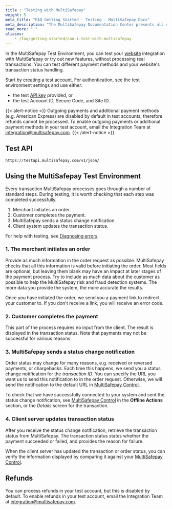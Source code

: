 ```yaml
---
title : "Testing with MultiSafepay"
weight: 5
meta_title: "FAQ Getting Started - Testing - MultiSafepay Docs"
meta_description: "The MultiSafepay Documentation Center presents all relevant information about our Plugins and API. You can also find support pages for payment methods, tools and general questions as well as the contact details of our Support and Integration Teams."
read_more: "."
aliases:
    - /faq/getting-started/can-i-test-with-multisafepay
---
```

In the MultiSafepay Test Environment, you can test your [website](/faq/general/glossary/#website) integration with MultiSafepay or try out new features, without processing real transactions. You can test different payment methods and your website's transaction status handling.

Start by [creating a test account](https://testmerchant.multisafepay.com/signup). For authentication, see the test environment settings and use either:
* the test [API key](/faq/general/glossary/#api-key) provided, or 
* the test Account ID, Secure Code, and Site ID.

{{< alert-notice >}} Outgoing payments and additional payment methods (e.g. American Express) are disabled by default in test accounts, therefore refunds cannot be processed. To enable outgoing payments or additional payment methods in your test account, email the Integration Team at <integration@multisafepay.com>.
{{< /alert-notice >}} 

## Test API

`https://testapi.multisafepay.com/v1/json/`

Using the MultiSafepay Test Environment
----------

Every transaction MultiSafepay processes goes through a number of standard steps. During testing, it is worth checking that each step was completed successfully.

1.  Merchant initiates an order.
2.  Customer completes the payment.
3.  MultiSafepay sends a status change notification.
4.  Client system updates the transaction status.

For help with testing, see [Diagnosing errors](/faq/errors-explained/diagnosing-errors).

### 1. The merchant initiates an order

Provide as much information in the order request as possible. MultiSafepay checks that all this information is valid before initiating the order. Most fields are optional, but leaving them blank may have an impact at later stages of the payment process. Try to include as much data about the customer as possible to help the MultiSafepay risk and fraud detection systems. The more data you provide the system, the more accurate the results.

Once you have initiated the order, we send you a payment link to redirect your customer to. If you don't receive a link, you will receive an error code.

### 2. Customer completes the payment

This part of the process requires no input from the client. The result is displayed in the transaction status. Note that payments may not be successful for various reasons.

### 3. MultiSafepay sends a status change notification

Order status may change for many reasons, e.g. received or reversed payments, or chargebacks. Each time this happens, we send you a status change notification for the _transaction ID_. You can specify the URL you want us to send this notification to in the order request. Otherwise, we will send the notification to the default URL in [MultiSafepay Control](https://merchant.multisafepay.com).

To check that we have successfully connected to your system and sent the status change notification, see [MultiSafepay Control](https://merchant.multisafepay.com) in the **Offline Actions** section, or the _Details_ screen for the transaction.

### 4. Client server updates transaction status

After you receive the status change notification, retrieve the transaction status from MultiSafepay. The transaction status states whether the payment succeeded or failed, and provides the reason for failure.

When the client server has updated the transaction or order status, you can verify the information displayed by comparing it against your [MultiSafepay Control](https://merchant.multisafepay.com).

## Refunds

You can process refunds in your test account, but this is disabled by default. To enable refunds in your test account, email the Integration Team at <integration@multisafepay.com>.

